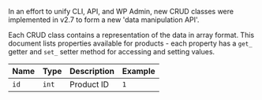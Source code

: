 In an effort to unify CLI, API, and WP Admin, new CRUD classes were implemented in v2.7 to form a new 'data manipulation API'.

Each CRUD class contains a representation of the data in array format. This document lists properties available for products - each property has a `get_` getter and `set_` setter method for accessing and setting values.

Name | Type | Description | Example
---- | ---- | ----------- | -------
`id` | `int` | Product ID | `1`
